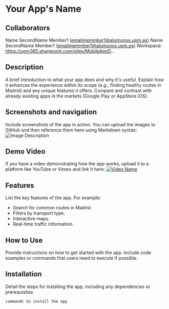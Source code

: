 # Your App's Name

## Collaborators
Name SecondName Member1 (emailmemmber1@alumunos.upm.es)
Name SecondName Member1 (emailmemmber1@alumunos.upm.es)
Workspace: https://upm365.sharepoint.com/sites/MobileAppD...

## Description
A brief introduction to what your app does and why it's useful. Explain how it enhances the experience within its scope (e.g., finding healthy routes in Madrid) and any unique features it offers. Compare and contrast with already existing apps in the markets (Google Play or AppStore iOS).

## Screenshots and navigation
Include screenshots of the app in action. You can upload the images to GitHub and then reference them here using Markdown syntax:
![Image Description](URL_of_the_image)

## Demo Video
If you have a video demonstrating how the app works, upload it to a platform like YouTube or Vimeo and link it here:
[![Video Name](URL_of_the_video_thumbnail)](URL_of_the_video_on_YouTube_or_Vimeo)

## Features
List the key features of the app. For example:
- Search for common routes in Madrid.
- Filters by transport type.
- Interactive maps.
- Real-time traffic information.

## How to Use
Provide instructions on how to get started with the app. Include code examples or commands that users need to execute if possible.

## Installation
Detail the steps for installing the app, including any dependencies or prerequisites.

```bash
commands to install the app
